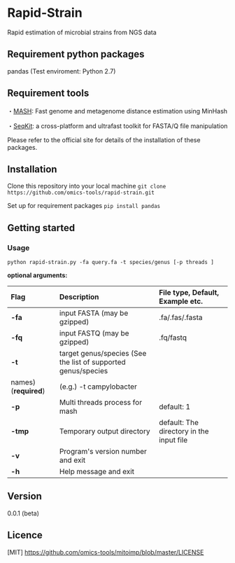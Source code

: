 Rapid-Strain
====
Rapid estimation of microbial strains from NGS data

## Requirement python packages
pandas (Test enviroment: Python 2.7)

## Requirement tools

・[MASH](https://mash.readthedocs.io/en/latest/index.html): Fast genome and metagenome distance estimation using MinHash

・[SeqKit](https://bioinf.shenwei.me/seqkit/): a cross-platform and ultrafast toolkit for FASTA/Q file manipulation

Please refer to the official site for details of the installation of these packages.

## Installation
Clone this repository into your local machine
`git clone https://github.com/omics-tools/rapid-strain.git`

Set up for requirement packages
`pip install pandas`

## Getting started

### Usage

`python rapid-strain.py -fa query.fa -t species/genus [-p threads ]`

**optional arguments:**

| Flag | Description | File type, Default, Example etc. |
|:-----------|:------------|:------------|
| **-fa**      | input FASTA (may be gzipped) |.fa/.fas/.fasta|
| **-fq**      | input FASTQ (may be gzipped) |.fq/fastq|
| **-t**       | target genus/species (See the list of supported genus/species
                names) (**required**) | (e.g.) -t campylobacter |
| **-p**       | Multi threads process for mash  | default: 1 |
| **-tmp**       |  Temporary output directory | default: The directory in the input file |
| **-v**       | Program's version number and exit  | |
| **-h**       | Help message and exit         | |

## Version

0.0.1 (beta)

## Licence

[MIT] https://github.com/omics-tools/mitoimp/blob/master/LICENSE
